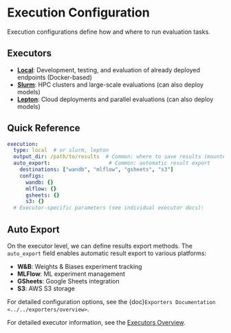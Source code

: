 # Execution Configuration

Execution configurations define how and where to run evaluation tasks.

## Executors

- **[Local](local.md)**: Development, testing, and evaluation of already deployed endpoints (Docker-based)
- **[Slurm](slurm.md)**: HPC clusters and large-scale evaluations (can also deploy models)
- **[Lepton](lepton.md)**: Cloud deployments and parallel evaluations (can also deploy models)

## Quick Reference

```yaml
execution:
  type: local  # or slurm, lepton
  output_dir: /path/to/results  # Common: where to save results (mounted as /results in evaluation container, must be creatable on the given executor)
  auto_export:                   # Common: automatic result export
    destinations: ["wandb", "mlflow", "gsheets", "s3"]
    configs:
      wandb: {}
      mlflow: {}
      gsheets: {}
      s3: {}
  # Executor-specific parameters (see individual executor docs):
```

## Auto Export

On the executor level, we can define results export methods. The `auto_export` field enables automatic result export to various platforms:

- **W&B**: Weights & Biases experiment tracking
- **MLFlow**: ML experiment management
- **GSheets**: Google Sheets integration
- **S3**: AWS S3 storage

For detailed configuration options, see the {doc}`Exporters Documentation <../../exporters/overview>`.

For detailed executor information, see the [Executors Overview](../../executors/overview.md).

